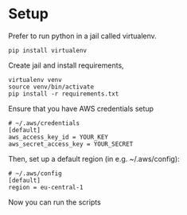 # Setup

Prefer to run python in a jail called virtualenv.

	pip install virtualenv

Create jail and install requirements,

	virtualenv venv
	source venv/bin/activate
	pip install -r requirements.txt

Ensure that you have AWS credentials setup

	# ~/.aws/credentials
	[default]
	aws_access_key_id = YOUR_KEY
	aws_secret_access_key = YOUR_SECRET

Then, set up a default region (in e.g. ~/.aws/config):

	# ~/.aws/config
	[default]
	region = eu-central-1

Now you can run the scripts
